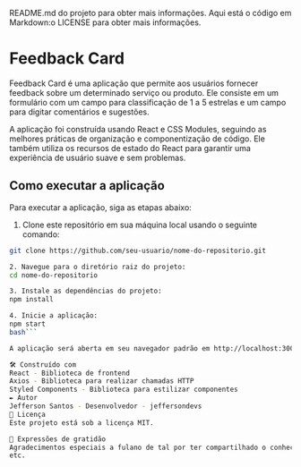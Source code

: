 README.md do projeto para obter mais informações. Aqui está o código em Markdown:o LICENSE para obter mais informações.

# Feedback Card

Feedback Card é uma aplicação que permite aos usuários fornecer feedback sobre um determinado serviço ou produto. Ele consiste em um formulário com um campo para classificação de 1 a 5 estrelas e um campo para digitar comentários e sugestões.

A aplicação foi construída usando React e CSS Modules, seguindo as melhores práticas de organização e componentização de código. Ele também utiliza os recursos de estado do React para garantir uma experiência de usuário suave e sem problemas.

## Como executar a aplicação

Para executar a aplicação, siga as etapas abaixo:

1. Clone este repositório em sua máquina local usando o seguinte comando:

```bash
git clone https://github.com/seu-usuario/nome-do-repositorio.git

2. Navegue para o diretório raiz do projeto:
cd nome-do-repositorio

3. Instale as dependências do projeto:
npm install

4. Inicie a aplicação:
npm start
bash```

A aplicação será aberta em seu navegador padrão em http://localhost:3000.

🛠️ Construído com
React - Biblioteca de frontend
Axios - Biblioteca para realizar chamadas HTTP
Styled Components - Biblioteca para estilizar componentes
✒️ Autor
Jefferson Santos - Desenvolvedor - jeffersondevs
📄 Licença
Este projeto está sob a licença MIT.

🎁 Expressões de gratidão
Agradecimentos especiais a fulano de tal por ter compartilhado o conhecimento.
etc.

